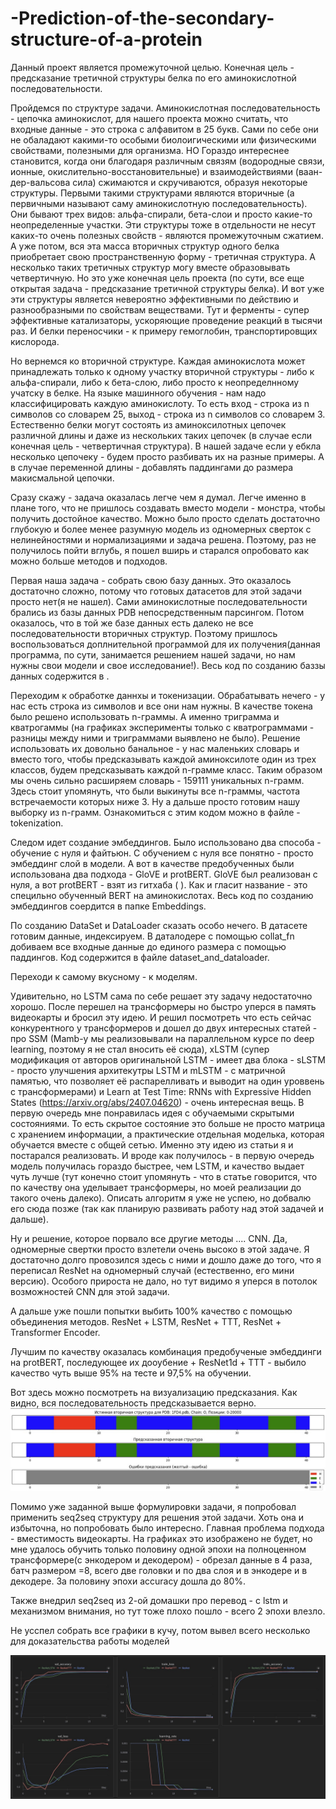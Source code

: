 # -Prediction-of-the-secondary-structure-of-a-protein


Данный проект является промежуточной целью. Конечная цель - предсказание третичной структуры белка по его аминокислотной последовательности. 

Пройдемся по структуре задачи. Аминокислотная последовательность - цепочка аминокислот, для нашего проекта можно считать, что входные данные - это строка с алфавитом в 25 букв. Cами по себе они  не обаладают какими-то особыми биолоигическими или физическими свойствами, полезными для организма. НО Гораздо интереснее становится, когда они благодаря различным связям (водородные связи, ионные, окислительно-восстановительные) и взаимодействиями (ваан-дер-вальсова сила) сжимаются и скручиваются, образуя некоторые структуры. Первыми такими структурами являются вторичные (а первичными называют саму аминокислотную последовательность). Они бывают трех видов: альфа-спирали, бета-слои и просто какие-то неопределенные участки. Эти структуры тоже в отдельности не несут каких-то очень полезных свойств - являются промежуточным сжатием. А уже потом, вся эта масса вторичных структур одного белка приобретает свою пространственную форму - третичная структура. А несколько таких третичных структур могу вместе образовывать четвертичную. Но это уже конечная цель проекта (по сути, все еще открытая задача - предсказание третичной структуры белка). И вот уже эти структуры является невероятно эффективными по действию и разнообразными по свойствам веществами. Тут и ферменты - супер эффективные катализаторы, ускоряющие проведение реакций в тысячи раз. И белки переносчики - к примеру гемоглобин, транспортировщих кислорода. 

Но вернемся ко вторичной структуре. Каждая аминокислота может принадлежать только к одному участку вторичной структуры - либо к альфа-спирали, либо к бета-слою, либо просто к неопределнному учатску в белке. На языке машинного обучения - нам надо классифицировать каждую аминокислоту. То есть вход - строка из n символов со словарем 25, выход - строка из n символов со словарем 3. Естественно белки могут состоять из аминоксилотных цепочек различной длины и даже из нескольких таких цепочек (в случае если конечная цель - четвертичная структура). В нашей задаче если у ебкла несколько цепочеку - будем просто разбивать их на разные примеры. А в случае переменной длины - добавлять паддингами до размера макисмальной цепочки.

Сразу скажу - задача оказалась легче чем я думал. Легче именно в плане того, что не пришлось создавать вместо модели - монстра, чтобы получить достойное качество. Можно было просто сделать достаточно глубокую и более менее разумную модель из одномерных сверток с нелинейностями и нормализациями и задача решена. Поэтому, раз не получилось пойти вглубь, я пошел вширь и старался опробовато как можно больше методов и подходов.


Первая наша задача - собрать свою базу данных. Это оказалось достаточно сложно, потому что готовых датасетов для этой задачи просто нет(я не нашел). Сами аминокислотные последовательности брались из базы данных PDB непосредственным парсингом. Потом оказалось, что в той же базе данных есть далеко не все последовательности вторичных структур. Поэтому пришлось воспользоваться доплнительной программой для их получения(данная программа, по сути, занимается решением нашей задачи, но нам нужны свои модели и свое исследование!). Весь код по созданию баззы данных содержится в . 

Переходим к обработке даннхы и токенизации. Обрабатывать нечего - у нас есть строка из символов и все они нам нужны. В качестве токена было решено использовать n-граммы. А именно триграмма и кватрогаммы (на графиках эксперименты только с кватрограммами - разницы между ними и триграммами выявлено не было). Решение использовать их довольно банальное - у нас маленьких словарь и вместо того, чтобы предсказывать каждой аминоксилоте один из трех классов, будем предсказывать каждой n-грамме класс. Таким образом мы очень сильно расширяем словарь - 159111 уникальных n-грамм. Здесь стоит упомянуть, что были выкинуты все n-граммы, частота встречаемости которых ниже 3. Ну а дальше просто готовим нашу выборку из n-грамм. Ознакомиться с этим кодом можно в файле - tokenization.

Следом идет создание эмбеддингов. Было использовано два способа - обучение с нуля и файтьюн. С обучением с нуля все понятно - просто эмбеддинг слой в модели. А вот в качестве предобученных были использована два подхода - GloVE и protBERT. GloVE был реализован с нуля, а вот protBERT - взят из гитхаба ( ). Как и гласит название - это специльно обученный BERT на аминокислотах. Весь код по созданию эмбеддингов соердится в папке Embeddings.

По созданию DataSet и DataLoader сказать особо нечего. В датасете готовим данные, индексируем. В даталодере с помощью collat_fn добиваем все входные данные до единого размера с помощью паддингов. Код содержится в файле dataset_and_dataloader.

Переходи к самому вкусному - к моделям.

Удивительно, но LSTM сама по себе решает эту задачу недостаточно хорошо. 
После перешел на трансформеры но быстро уперся в память видеокарты и бросил эту идею. И решил посмотреть что есть сейчас конкурентного у трансформеров и дошел до двух интересных статей - про SSM (Mamb-у мы реализовывали на параллельном курсе по deep learning, поэтому я не стал вносить её сюда), xLSTM (супер модификация от авторов оригинальной LSTM - имеет два блока - sLSTM - просто улучшения архитекутры LSTM и mLSTM - с матричной памятью, что позволяет её распарелливать и выводит на один уроввень с трансформерами) и Learn at Test Time: RNNs with Expressive Hidden States (https://arxiv.org/abs/2407.04620) - очень интересная вещь. В первую очередь мне понравилась идея с обучаемыми скрытыми состояниями. То есть скрытое состояние это больше не просто матрица с хранением информации, а практические отдельная моделька, которая обучается вместе с общей сетью. Именно эту идею из статьи я и постарался реализовать. И вроде как получилось - в первую очередь  модель получилась гораздо быстрее, чем LSTM, и качество выдает чуть лучше (тут конечно стоит упомянуть - что в статье говорится, что по качеству она уделывает трансформеры, но моей реализации до такого очень далеко). Описать алгоритм я уже не успею, но добвалю его сюда позже (так как планирую развивать работу над этой задачей и дальше).

Ну и решение, которое порвало все другие методы .... CNN. Да, одномерные свертки просто взлетели очень высоко в этой задаче. Я достаточно долго провозился здесь с ними и дошло даже до того, что я переписал ResNet на одномерный случай (естественно, его мини версию). Особого прироста не дало, но тут видимо я уперся в потолок возможностей CNN для этой задачи.


А дальше уже пошли попытки выбить 100% качество с помощью объединения методов. ResNet + LSTM, ResNet + TTT, ResNet + Transformer Encoder.

Лучшим по качеству оказалась комбинация предобученые эмбеддинги на protBERT, последующее их дооубение + ResNet1d + TTT - выбило качество чуть выше 95% на тесте и 97,5% на обучении.

Вот здесь можно посмотреть на визуализацию предсказания. Как видно, вся последовательность предсказывается верно.
![Визуализация ](https://github.com/foxsly5425/-Prediction-of-the-secondary-structure-of-a-protein/blob/main/image/visualization.jpg)

Помимо уже заданной выше формулировки задачи, я попробовал применить seq2seq структуру для решения этой задачи. Хоть она и избыточна, но попробовать было интересно. Главная проблема подхода - вместимость видеокарты. На графиках это изображено не будет, но мне удалось обучить только половину одной эпохи на полноценном трансформере(с энкодером и декодером) - обрезал данные в 4 раза, батч размером =8, всего две головки и по два слоя и в энкодере и в декодере. За половину эпохи accuracy дошла до 80%. 

Также внедрил seq2seq из 2-ой домашки про перевод - с lstm и механизмом внимания, но тут тоже плохо пошло - всего 2 эпохи влезло.

Не усспел собрать все графики в кучу, потом вывел всего несколько для доказательства работы моделей

![графики ](https://github.com/foxsly5425/-Prediction-of-the-secondary-structure-of-a-protein/blob/main/image/graphics.jpg)
